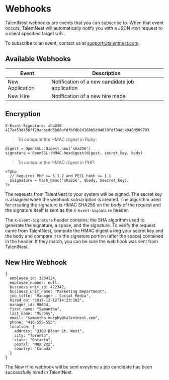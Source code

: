 # Webhooks


TalentNest webhooks are events that you can subscribe to. When that event occurs, TalentNest will automatically notify you with a JSON `POST` request to a client specified target URL.

To subscribe to an event, contact us at support@talentnest.com.

## Available Webhooks

Event | Description
---------- | -------
New Application | Notification of a new candidate job application
New Hire | Notification of a new hire made

## Encryption

``` shell
X-Event-Signature: sha256 417a453d456ff29aabcdd5b68afdfbf8b2d160b8dd4818fdf34dc4940d509703
```

> To compute the HMAC digest in Ruby:

```shell
digest = OpenSSL::Digest.new('sha256')
signature = OpenSSL::HMAC.hexdigest(digest, secret_key, body)
```

> To compute the HMAC digest in PHP:

```shell
<?php
  // Requires PHP >= 5.1.2 and PECL hash >= 1.1
  $signature = hash_hmac('sha256', $body, $secret_key);
?>
```


The reqeusts from TalentNest to your system will be signed. The secret key is assigned when the webhook subscription is created. The algorithm used for creating the signature is HMAC SHA256 on the body of the request and the signature itself is sent as the `X-Event-Signature` header.

The `X-Event-Signature` header contains: the SHA algorithm used to generate the signature, a space, and the signature. To verify the request came from TalentNest, compute the HMAC digest using your secret key and the body and compare it to the signature portion (after the space) contained in the header. If they match, you can be sure the web hook was sent from TalentNest.

## New Hire Webhook

```shell
{
  employee_id: 3234124,
  employee_number: null,
  business_unit_id: 422342,
  business_unit_name: "Marketing Department",
  job_title: "Manager - Social Media",
  hired_on: "2017-12-12T14:23:10Z",
  manager_id: 98644,
  first_name: "Samantha",
  last_name: "Murphy",
  email: "samantha.murphy@talentnest.com",
  phone: "416-555-555",
  location: {
    address: "3300 Bloor St. West",
    city: "Toronto",
    state: "Ontario",
    postal: "M8X 2X2",
    country: "Canada"
  }
}
```

The New Hire webhook will be sent eveytime a job candidate has been successfully hired in TalentNest.
